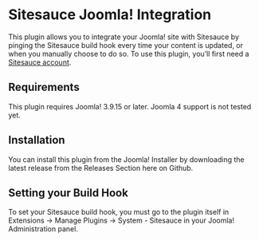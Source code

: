 # Sitesauce Joomla! Integration

This plugin allows you to integrate your Joomla! site with Sitesauce by pinging the Sitesauce build hook every time your content is updated, or when you manually choose to do so. To use this plugin, you’ll first need a [Sitesauce account](https://sitesauce.app).

## Requirements

This plugin requires Joomla! 3.9.15 or later.
Joomla 4 support is not tested yet.

## Installation

You can install this plugin from the Joomla! Installer by downloading the latest release from the Releases Section here on Github.

## Setting your Build Hook

To set your Sitesauce build hook, you must go to the plugin itself in Extensions → Manage Plugins → System - Sitesauce in your Joomla! Administration panel.
